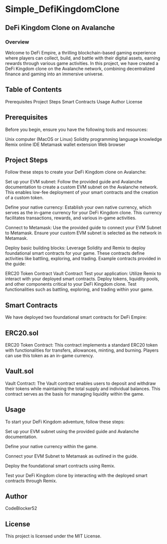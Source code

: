 # Simple_DefiKingdomClone 

## DeFi Kingdom Clone on Avalanche
### Overview
Welcome to DeFi Empire, a thrilling blockchain-based gaming experience where players can collect, build, and battle with their digital assets, earning rewards through various game activities. In this project, we have created a DeFi Kingdom clone on the Avalanche network, combining decentralized finance and gaming into an immersive universe.

## Table of Contents
Prerequisites
Project Steps
Smart Contracts
Usage
Author
License

## Prerequisites
Before you begin, ensure you have the following tools and resources:

Unix computer (MacOS or Linux)
Solidity programming language knowledge
Remix online IDE
Metamask wallet extension
Web browser
## Project Steps
Follow these steps to create your DeFi Kingdom clone on Avalanche:

Set up your EVM subnet: Follow the provided guide and Avalanche documentation to create a custom EVM subnet on the Avalanche network. This enables low-fee deployment of your smart contracts and the creation of a custom token.

Define your native currency: Establish your own native currency, which serves as the in-game currency for your DeFi Kingdom clone. This currency facilitates transactions, rewards, and various in-game activities.

Connect to Metamask: Use the provided guide to connect your EVM Subnet to Metamask. Ensure your custom EVM subnet is selected as the network in Metamask.

Deploy basic building blocks: Leverage Solidity and Remix to deploy foundational smart contracts for your game. These contracts define activities like battling, exploring, and trading. Example contracts provided in the guide:

ERC20 Token Contract
Vault Contract
Test your application: Utilize Remix to interact with your deployed smart contracts. Deploy tokens, liquidity pools, and other components critical to your DeFi Kingdom clone. Test functionalities such as battling, exploring, and trading within your game.

## Smart Contracts
We have deployed two foundational smart contracts for DeFi Empire:

## ERC20.sol
ERC20 Token Contract: This contract implements a standard ERC20 token with functionalities for transfers, allowances, minting, and burning. Players can use this token as an in-game currency.

## Vault.sol
Vault Contract: The Vault contract enables users to deposit and withdraw their tokens while maintaining the total supply and individual balances. This contract serves as the basis for managing liquidity within the game.


## Usage
To start your DeFi Kingdom adventure, follow these steps:

Set up your EVM subnet using the provided guide and Avalanche documentation.

Define your native currency within the game.

Connect your EVM Subnet to Metamask as outlined in the guide.

Deploy the foundational smart contracts using Remix.

Test your DeFi Kingdom clone by interacting with the deployed smart contracts through Remix.

## Author
CodeBlocker52


## License
This project is licensed under the MIT License.
